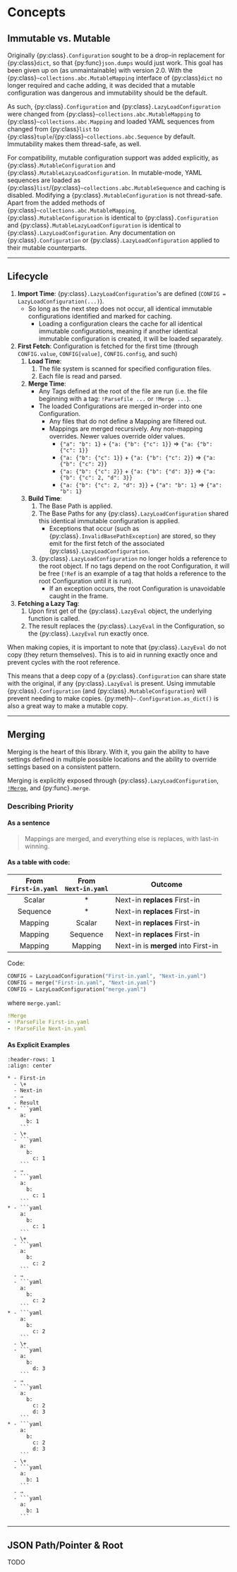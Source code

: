 # Concepts

## Immutable vs. Mutable

Originally {py:class}`.Configuration` sought to be a drop-in replacement for {py:class}`dict`, so that {py:func}`json.dumps` would just work. This goal has been given up on (as unmaintainable) with version 2.0. With the {py:class}`~collections.abc.MutableMapping` interface of {py:class}`dict` no longer required and cache adding, it was decided that a mutable configuration was dangerous and immutability should be the default.

As such, {py:class}`.Configuration` and {py:class}`.LazyLoadConfiguration` were changed from {py:class}`~collections.abc.MutableMapping` to {py:class}`~collections.abc.Mapping` and loaded YAML sequences from changed from {py:class}`list` to {py:class}`tuple`/{py:class}`~collections.abc.Sequence` by default. Immutability makes them thread-safe, as well.

For compatibility, mutable configuration support was added explicitly, as {py:class}`.MutableConfiguration` and {py:class}`.MutableLazyLoadConfiguration`. In mutable-mode, YAML sequences are loaded as {py:class}`list`/{py:class}`~collections.abc.MutableSequence` and caching is disabled. Modifying a {py:class}`.MutableConfiguration` is not thread-safe. Apart from the added methods of {py:class}`~collections.abc.MutableMapping`, {py:class}`.MutableConfiguration` is identical to {py:class}`.Configuration` and {py:class}`.MutableLazyLoadConfiguration` is identical to {py:class}`.LazyLoadConfiguration`. Any documentation on {py:class}`.Configuration` or {py:class}`.LazyLoadConfiguration` applied to their mutable counterparts.

---

## Lifecycle

1. **Import Time**: {py:class}`.LazyLoadConfiguration`'s are defined (`CONFIG = LazyLoadConfiguration(...)`).
   - So long as the next step does not occur, all identical immutable configurations identified and marked for caching.
     - Loading a configuration clears the cache for all identical immutable configurations, meaning if another identical immutable configuration is created, it will be loaded separately.
2. **First Fetch**: Configuration is fetched for the first time (through `CONFIG.value`, `CONFIG[value]`, `CONFIG.config`, and such)
   1. **Load Time**:
      1. The file system is scanned for specified configuration files.
      2. Each file is read and parsed.
   2. **Merge Time**:
      - Any Tags defined at the root of the file are run (i.e. the file beginning with a tag: `!Parsefile ...` or `!Merge ...`).
      - The loaded Configurations are merged in-order into one Configuration.
        - Any files that do not define a Mapping are filtered out.
        - Mappings are merged recursively. Any non-mapping overrides. Newer values override older values.
          - `{"a": "b": 1}` + `{"a: {"b": {"c": 1}}` ⇒ `{"a: {"b": {"c": 1}}`
          - `{"a: {"b": {"c": 1}}` + `{"a: {"b": {"c": 2}}` ⇒ `{"a: {"b": {"c": 2}}`
          - `{"a: {"b": {"c": 2}}` + `{"a: {"b": {"d": 3}}` ⇒ `{"a: {"b": {"c": 2, "d": 3}}`
          - `{"a: {"b": {"c": 2, "d": 3}}` + `{"a": "b": 1}` ⇒ `{"a": "b": 1}`
   3. **Build Time**:
      1. The Base Path is applied.
      2. The Base Paths for any {py:class}`.LazyLoadConfiguration` shared this identical immutable configuration is applied.
         - Exceptions that occur (such as {py:class}`.InvalidBasePathException`) are stored, so they emit for the first fetch of the associated {py:class}`.LazyLoadConfiguration`.
      3. {py:class}`.LazyLoadConfiguration` no longer holds a reference to the root object. If no tags depend on the root Configuration, it will be free (`!Ref` is an example of a tag that holds a reference to the root Configuration until it is run).
         - If an exception occurs, the root Configuration is unavoidable caught in the frame.
3. **Fetching a Lazy Tag**:
   1. Upon first get of the {py:class}`.LazyEval` object, the underlying function is called.
   2. The result replaces the {py:class}`.LazyEval` in the Configuration, so the {py:class}`.LazyEval` run exactly once.

When making copies, it is important to note that {py:class}`.LazyEval` do not copy (they return themselves). This is to aid in running exactly once and prevent cycles with the root reference.

This means that a deep copy of a {py:class}`.Configuration` can share state with the original, if any {py:class}`.LazyEval` is present. Using immutable {py:class}`.Configuration` (and {py:class}`.MutableConfiguration`) will prevent needing to make copies. {py:meth}`~.Configuration.as_dict()` is also a great way to make a mutable copy.

---

## Merging

Merging is the heart of this library. With it, you gain the ability to have settings defined in multiple possible locations and the ability to override settings based on a consistent pattern.

Merging is explicitly exposed through {py:class}`.LazyLoadConfiguration`, [`!Merge`](yaml.md#merge), and {py:func}`.merge`.

### Describing Priority

#### As a sentence

> Mappings are merged, and everything else is replaces, with last-in winning.

#### As a table with code:

| From <br> `First-in.yaml` | From <br> `Next-in.yaml` | Outcome                             |
| :-----------------------: | :----------------------: | ----------------------------------- |
|          Scalar           |            \*            | Next-in **replaces** First-in       |
|         Sequence          |            \*            | Next-in **replaces** First-in       |
|          Mapping          |          Scalar          | Next-in **replaces** First-in       |
|          Mapping          |         Sequence         | Next-in **replaces** First-in       |
|          Mapping          |         Mapping          | Next-in is **merged** into First-in |

Code:

```python
CONFIG = LazyLoadConfiguration("First-in.yaml", "Next-in.yaml")
CONFIG = merge("First-in.yaml", "Next-in.yaml")
CONFIG = LazyLoadConfiguration("merge.yaml")
```

where `merge.yaml`:

```yaml
!Merge
- !ParseFile First-in.yaml
- !ParseFile Next-in.yaml
```

#### As Explicit Examples

````{list-table}
:header-rows: 1
:align: center

* - First-in
  - \+
  - Next-in
  - ⇒
  - Result
* - ```yaml
    a:
      b: 1
    ```
  - \+
  - ```yaml
    a:
      b:
        c: 1
    ```
  - ⇒
  - ```yaml
    a:
      b:
        c: 1
    ```
* - ```yaml
    a:
      b:
        c: 1
    ```
  - \+
  - ```yaml
    a:
      b:
        c: 2
    ```
  - ⇒
  - ```yaml
    a:
      b:
        c: 2
    ```
* - ```yaml
    a:
      b:
        c: 2
    ```
  - \+
  - ```yaml
    a:
      b:
        d: 3
    ```
  - ⇒
  - ```yaml
    a:
      b:
        c: 2
        d: 3
    ```
* - ```yaml
    a:
      b:
        c: 2
        d: 3
    ```
  - \+
  - ```yaml
    a:
      b: 1
    ```
  - ⇒
  - ```yaml
    a:
      b: 1
    ```
````

---

## JSON Path/Pointer & Root

TODO

